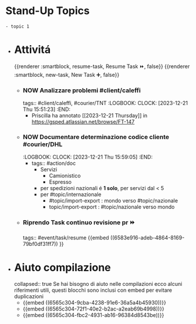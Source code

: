# Stand-Up Topics
	- topic 1
- # Attivitá
  {{renderer :smartblock, resume-task, Resume Task ⏩️, false}} {{renderer :smartblock, new-task, New Task ➕, false}}
	- ### NOW Analizzare problemi #client/caleffi
	  tags:: #client/caleffi, #courier/TNT
	  :LOGBOOK:
	  CLOCK: [2023-12-21 Thu 15:51:23]
	  :END:
		- Priscilla ha annotato [[2023-12-21 Thursday]] in https://gsped.atlassian.net/browse/FT-147
	- ### NOW Documentare determinazione codice cliente #courier/DHL
	  :LOGBOOK:
	  CLOCK: [2023-12-21 Thu 15:59:05]
	  :END:
		- tags:: #action/doc
			- Servizi
				- Camionistico
				- Espresso
			- per spedizioni nazionali é **1 solo**, per servizi dal < 5
			- per #topic/internazionale
				- #topic/import-export : mondo verso #topic/nazionale
				- topic/import-export : #topic/nazionale verso mondo
	- ### Riprendo Task continuo revisione pr ⏩️
	  tags:: #event/task/resume
	  {{embed ((6583e916-adeb-4864-8169-79bf0df31ff7)) }}
- # Aiuto compilazione
  collapsed:: true
  Se hai bisogno di aiuto nelle compilazioni ecco alcuni riferimenti utili, questi blocchi sono inclusi con embed per evitare duplicazioni
	- {{embed ((6565c304-9cba-4238-91e6-36a5a4b45930))}}
	- {{embed ((6565c304-72f1-40e2-b2ac-a2eab69b4998))}}
	- {{embed ((6565c304-fbc2-4931-ab16-96384d8543be))}}